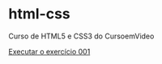 # html-css
 Curso de HTML5 e CSS3 do CursoemVideo


<a href="https://leonardoclerton.github.io/html-css/tree/main/exercicios/ex001/">Executar o exercício 001</a>